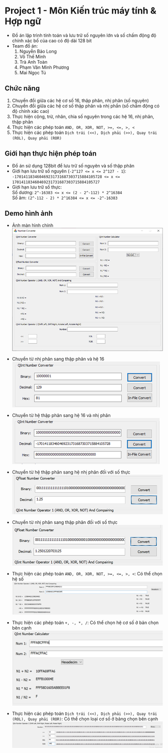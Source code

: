# Project 1 - Môn Kiến trúc máy tính & Hợp ngữ  

* Đồ án lập trình tính toán và lưu trữ số nguyên lớn và số chấm động độ chính xác bố của cao có độ dài 128 bit  
* Team đồ án:  
    1. Nguyễn Bảo Long  
    2. Võ Thế Minh  
    3. Trà Anh Toàn  
    4. Phạm Văn Minh Phương  
    5. Mai Ngọc Tú  

## Chức năng  

1. Chuyển đổi giữa các hệ cơ số 16, thập phân, nhị phân (số nguyên)  
2. Chuyển đổi giữa các hệ cơ số thập phân và nhị phần (số chấm động có độ chính xác cao)  
3. Thực hiện cộng, trừ, nhân, chia số nguyên trong các hệ 16, nhị phân, thập phân  
4. Thực hiện các phép toán `AND, OR, XOR, NOT, >=, <=, >, <`  
5. Thực hiện các phép toán `Dịch trái (<<), Dịch phải (>>), Quay trái (ROL), Quay phải (ROR)`  

## Giới hạn thực hiện phép toán  

* Đồ án sử dụng 128bit để lưu trữ số nguyên và số thập phân  
* Giới hạn lưu trữ số nguyên (`-2^127 <= x <= 2^127 - 1`):  
    `-170141183460469231731687303715884105728 <= x <= 170141183460469231731687303715884105727`  
* Giới hạn lưu trữ số thực:  
    Số dương: `2^-16383 <= x <= (2 - 2^-112) * 2^16384`  
    Số âm: `(2^-112 - 2) * 2^16384 <= x <= -2^-16383`  

## Demo hình ảnh  

* Ảnh màn hình chính  
![Ảnh màn hình chính](./commit/home.png)  
  
* Chuyển từ nhị phân sang thập phân và hệ 16  
![Chuyển từ nhị phân sang thập phân và hệ 16](./commit/binToDecAndHex.png)  
  
* Chuyển từ hệ thập phân sang hệ 16 và nhị phân  
![Chuyển từ hệ thập phân sang hệ 16 và nhị phân](./commit/DecToBinAndHex.png)  
  
* Chuyển từ hệ thập phân sang hệ nhị phân đối với số thực  
![Chuyển từ hệ thập phân sang hệ nhị phân đối với số thực](./commit/decToBinReal.png)  
  
* Chuyển từ nhị phân sang thập phân đối với số thực  
![Chuyển từ nhị phân sang thập phân đối với số thực](./commit/binToDecReal.png)  
  
* Thực hiện các phép toán `AND, OR, XOR, NOT, >=, <=, >, <`: Có thể chọn hệ số  
![Thực hiện các phép toán `AND, OR, XOR, NOT, >=, <=, >, <`](./commit/andOrXorNot.png)  
  
* Thực hiện các phép toán `+, -, *, /`: Có thể chọn hệ cơ số ở bản chọn bên cạnh  
![Thực hiện các phép toán `+, -, *, /`](./commit/calculate2Num.png)  
  
* Thực hiện các phép toán `Dịch trái (<<), Dịch phải (>>), Quay trái (ROL), Quay phải (ROR)`: Có thể chọn loại cơ số ở bảng chọn bên cạnh  
![Thực hiện các phép toán `Dịch trái (<<), Dịch phải (>>), Quay trái (ROL), Quay phải (ROR)`](./commit/rotate_dichBit.png)  
